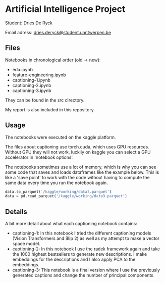# Artificial Intelligence Project

Student: Dries De Ryck

Email adress: dries.deryck@student.uantwerpen.be

## Files

Notebooks in chronological order (old -> new):
- eda.ipynb
- feature-engineering.ipynb
- captioning-1.ipynb
- captioning-2.ipynb
- captioning-3.ipynb

They can be found in the src directory.

My report is also included in this repository.

## Usage

The notebooks were executed on the kaggle platform.

The files about captioning use torch.cuda, which uses GPU resources. Without GPU they will not work, luckily on kaggle you can select a GPU accelerator in 'notebook options'.

The notebooks sometimes use a lot of memory, which is why you can see some code that saves and loads dataframes like the example below. This is like a 'save point' to work with the code without having to compute the same data every time you run the notebook again.

```python
data.to_parquet('/kaggle/working/data3.parquet')
data = pd.read_parquet('/kaggle/working/data3.parquet')
```

## Details

A bit more detail about what each captioning notebook contains:
- captioning-1:
In this notebook I tried the different captioning models (Vision Transformers and Blip 2) as well as my attempt to make a vector space model.
- captioning-2:
In this notebook I use the radek framework again and take the 1000 highest bestsellers to generate new descriptions. I make embeddings for the descriptions and I also apply PCA to the embeddings.
- captioning-3:
This notebook is a final version where I use the previously generated captions and change the number of principal components.
